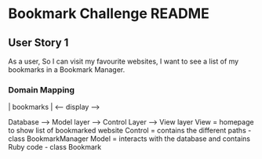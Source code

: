 # Bookmark Challenge README

## User Story 1
As a user,
So I can visit my favourite websites,
I want to see a list of my bookmarks in a Bookmark Manager.

### Domain Mapping
| bookmarks | <-- display -->

Database --> Model layer --> Control Layer --> View layer
View = homepage to show list of bookmarked website 
Control = contains the different paths - class BookmarkManager
Model = interacts with the database and contains Ruby code - class Bookmark

